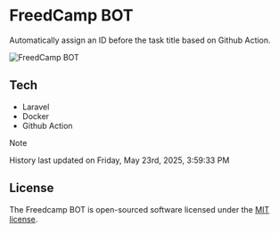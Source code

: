 # FreedCamp BOT

Automatically assign an ID before the task title based on Github Action.

![FreedCamp BOT](https://repository-images.githubusercontent.com/737932867/7d34798b-2680-471c-b089-a78a718d3d6a)

## Tech

- Laravel
- Docker
- Github Action

> [!NOTE]  
> History last updated on Friday, May 23rd, 2025, 3:59:33 PM

## License

The Freedcamp BOT is open-sourced software licensed under the [MIT license](https://opensource.org/licenses/MIT).
